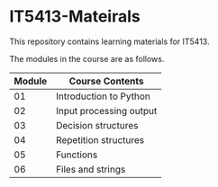 # IT5413-Mateirals
This repository contains learning materials for IT5413.  
 
The modules in the course are as follows.

|Module | Course Contents |
|---|---|
|01 | Introduction to Python |
|02 | Input processing output	|
|03 | Decision structures |
|04 | Repetition structures	|
|05 | Functions	|
|06 | Files and strings |	
